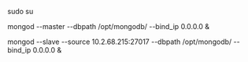 sudo su

mongod --master --dbpath /opt/mongodb/ --bind_ip 0.0.0.0 & 

mongod --slave  --source 10.2.68.215:27017 --dbpath /opt/mongodb/ --bind_ip 0.0.0.0 &
